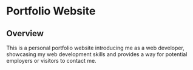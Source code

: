 # Portfolio Website

## Overview

This is a personal portfolio website introducing me as a web developer, showcasing my web development skills and provides a way for potential employers or visitors to contact me.